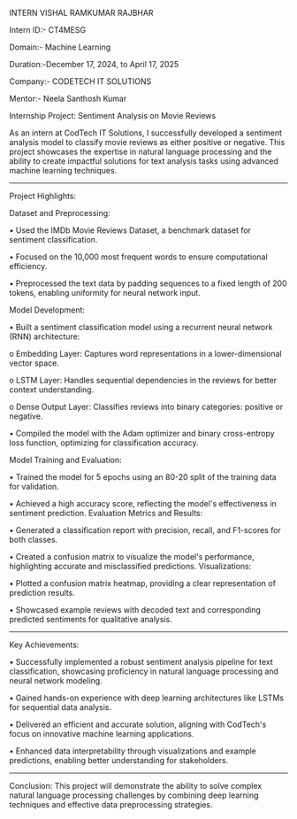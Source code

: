 
INTERN VISHAL RAMKUMAR RAJBHAR

Intern ID:- CT4MESG

Domain:- Machine Learning

Duration:-December 17, 2024, to April 17, 2025

Company:- CODETECH IT SOLUTIONS

Mentor:- Neela Santhosh Kumar














Internship Project: Sentiment Analysis on Movie Reviews

As an intern at CodTech IT Solutions, I successfully developed a sentiment analysis model to classify movie reviews as either positive or negative. This project showcases the expertise in natural language processing and the ability to create impactful solutions for text analysis tasks using advanced machine learning techniques.
________________________________________


Project Highlights:

Dataset and Preprocessing:

•	Used the IMDb Movie Reviews Dataset, a benchmark dataset for sentiment classification.

•	Focused on the 10,000 most frequent words to ensure computational efficiency.

•	Preprocessed the text data by padding sequences to a fixed length of 200 tokens, enabling uniformity for neural network input.



Model Development:

•	Built a sentiment classification model using a recurrent neural network (RNN) architecture:

o	Embedding Layer: Captures word representations in a lower-dimensional vector space.

o	LSTM Layer: Handles sequential dependencies in the reviews for better context understanding.

o	Dense Output Layer: Classifies reviews into binary categories: positive or negative.

•	Compiled the model with the Adam optimizer and binary cross-entropy loss function, optimizing for classification accuracy.



Model Training and Evaluation:

•	Trained the model for 5 epochs using an 80-20 split of the training data for validation.

•	Achieved a high accuracy score, reflecting the model's effectiveness in sentiment prediction.
Evaluation Metrics and Results:

•	Generated a classification report with precision, recall, and F1-scores for both classes.

•	Created a confusion matrix to visualize the model's performance, highlighting accurate and misclassified predictions.
Visualizations:

•	Plotted a confusion matrix heatmap, providing a clear representation of prediction results.

•	Showcased example reviews with decoded text and corresponding predicted sentiments for qualitative analysis.
________________________________________



Key Achievements:

•	Successfully implemented a robust sentiment analysis pipeline for text classification, showcasing proficiency in natural language processing and neural network modeling.

•	Gained hands-on experience with deep learning architectures like LSTMs for sequential data analysis.

•	Delivered an efficient and accurate solution, aligning with CodTech's focus on innovative machine learning applications.

•	Enhanced data interpretability through visualizations and example predictions, enabling better understanding for stakeholders.
________________________________________



Conclusion:
This project will  demonstrate the  ability to solve complex natural language processing challenges by combining deep learning techniques and effective data preprocessing strategies. 
